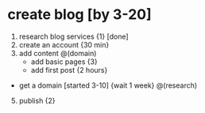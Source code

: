 # create blog [by 3-20]
1. research blog services {1} [done]
2. create an account {30 min}
3. add content @(domain)
	- add basic pages {3}
	- add first post {2 hours}
- get a domain [started 3-10] {wait 1 week} @(research)
5. publish {2}
